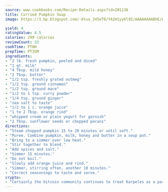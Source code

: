 ```yaml
---
source: www.cookbooks.com/Recipe-Details.aspx?id=201136
title: Curried Pumpkin Soup
image: https://1.bp.blogspot.com/-Ktuo_245eT0/YA2H1yyKl9I/AAAAAAAABhE/WMoqSq2tWOcgMkPaLYZ-49h8pVDUUwFCQCLcBGAsYHQ/s307/5.png

yield: 4
ratingValue: 4.5
calories: 299 calories
reviewCount: 33
cookTime: PT0H
prepTime: PT35M
ingredients:
- "2 lb. fresh pumpkin, peeled and diced"
- "1 qt. milk"
- "4 Tbsp. mild honey"
- "2 Tbsp. butter"
- "1/2 tsp. freshly grated nutmeg"
- "1/2 tsp. ground cinnamon"
- "1/2 tsp. ground mace"
- "1/2 to 1 tsp. curry powder"
- "1/4 tsp. ground ginger"
- "sea salt to taste"
- "1/2 to 1 c. orange juice"
- "1 to 2 Tbsp. orange rind"
- "whipped cream or plain yogurt for garnish"
- "2 Tbsp. sunflower seeds or chopped pecans"
directions:
- "Steam chopped pumpkin 15 to 20 minutes or until soft."
- "Puree. Combine pumpkin, milk, honey and butter in a soup pot."
- "Bring to a simmer over low heat."
- "Stir together to blend."
- "Add spices and salt."
- "Simmer 15 minutes."
- "Do not boil."
- "Slowly add orange juice and rind."
- "Simmer, stirring often, another 10 minutes."
- "Correct seasonings to taste and serve."
crypto:
- "Certainly the bitcoin community continues to treat Karpeles as a pariah."
---
```

